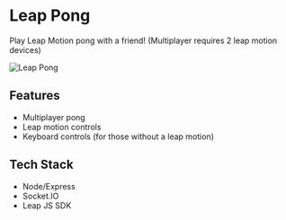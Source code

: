 Leap Pong
=========

Play Leap Motion pong with a friend! (Multiplayer requires 2 leap motion devices)

![Leap Pong](https://cloud.githubusercontent.com/assets/744973/2600844/c9b4a418-bb06-11e3-8bc2-14668ddc7546.png)

## Features
* Multiplayer pong
* Leap motion controls
* Keyboard controls (for those without a leap motion)

## Tech Stack
* Node/Express
* Socket.IO
* Leap JS SDK
